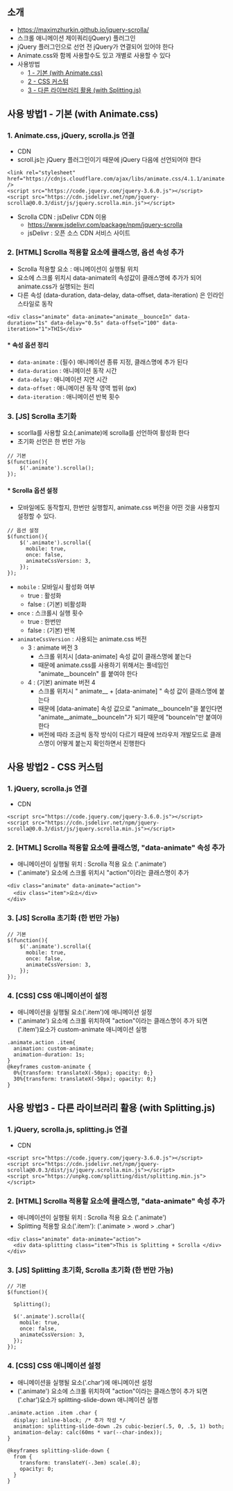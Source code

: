 ## 소개
- https://maximzhurkin.github.io/jquery-scrolla/
- 스크롤 애니메이션 제이쿼리(jQuery) 플러그인
- jQuery 플러그인으로 선언 전 jQuery가 연결되어 있어야 한다
- Animate.css와 함께 사용할수도 있고 개별로 사용할 수 있다
- 사용방법
  - [1 - 기본 (with Animate.css)](#사용-방법1---기본-with-animatecss)
  - [2 - CSS 커스텀](#사용-방법2---css-커스텀)
  - [3 - 다른 라이브러리 활용 (with Splitting.js)](#사용-방법3---다른-라이브러리-활용-with-splittingjs)

## 사용 방법1 - 기본 (with Animate.css)
### 1. Animate.css, jQuery, scrolla.js 연결
- CDN
- scroll.js는 jQuery 플러그인이기 때문에 jQuery 다음에 선언되어야 한다
```
<link rel="stylesheet" href="https://cdnjs.cloudflare.com/ajax/libs/animate.css/4.1.1/animate.min.css" />
<script src="https://code.jquery.com/jquery-3.6.0.js"></script>
<script src="https://cdn.jsdelivr.net/npm/jquery-scrolla@0.0.3/dist/js/jquery.scrolla.min.js"></script>
```
- Scrolla CDN : jsDelivr CDN 이용
  - https://www.jsdelivr.com/package/npm/jquery-scrolla
  - jsDelivr : 오픈 소스 CDN 서비스 사이트

### 2. [HTML] Scrolla 적용할 요소에 클래스명, 옵션 속성 추가
- Scrolla 적용할 요소 : 애니메이션이 실행될 위치
- 요소에 스크롤 위치시 data-animate의 속성값이 클래스명에 추가가 되어 animate.css가 실행되는 원리
- 다른 속성 (data-duration, data-delay, data-offset, data-iteration) 은 인라인 스타일로 동작
```
<div class="animate" data-animate="animate__bounceIn" data-duration="1s" data-delay="0.5s" data-offset="100" data-iteration="1">THIS</div>
```
#### * 속성 옵션 정리
- ```data-animate``` : (필수) 애니메이션 종류 지정, 클래스명에 추가 된다
- ```data-duration``` : 애니메이션 동작 시간
- ```data-delay``` : 애니메이션 지연 시간
- ```data-offset``` : 애니메이션 동작 영역 범위 (px)
- ```data-iteration``` : 애니메이션 반복 횟수

### 3. [JS] Scrolla 초기화
- scorlla를 사용할 요소(.animate)에 scrolla를 선언하여 활성화 한다
- 초기화 선언은 한 번만 가능
```
// 기본
$(function(){
    $('.animate').scrolla();
});
```

#### * Scrolla 옵션 설정
- 모바일에도 동작할지, 한번만 실행할지, animate.css 버전을 어떤 것을 사용할지 설정할 수 있다.
```
// 옵션 설정
$(function(){
    $('.animate').scrolla({
      mobile: true, 
      once: false, 
      animateCssVersion: 3, 
    });
});
```
- ```mobile``` : 모바일시 활성화 여부 
  - true : 활성화
  - false : (기본) 비활성화
- ```once``` : 스크롤시 실행 횟수 
  - true : 한번만
  - false : (기본) 반복
- ```animateCssVersion``` : 사용되는 animate.css 버전 
  - 3 : animate 버전 3
    - 스크롤 위치시 [data-animate] 속성 값이 클래스명에 붙는다
    - 때문에 animate.css를 사용하기 위해서는 풀네임인 "animate__bounceIn" 를 붙여야 한다
  - 4 : (기본) animate 버전 4
    - 스크롤 위치시 " animate__ + [data-animate] " 속성 값이 클래스명에 붙는다
    - 때문에 [data-animate] 속성 값으로 "animate__bounceIn"을 붙인다면 "animate__animate__bounceIn"가 되기 때문에 "bounceIn"만 붙여야 한다
    - 버전에 따라 조금씩 동작 방식이 다르기 때문에 브라우저 개발모드로 클래스명이 어떻게 붙는지 확인하면서 진행한다


## 사용 방법2 - CSS 커스텀
### 1. jQuery, scrolla.js 연결
- CDN
```
<script src="https://code.jquery.com/jquery-3.6.0.js"></script>
<script src="https://cdn.jsdelivr.net/npm/jquery-scrolla@0.0.3/dist/js/jquery.scrolla.min.js"></script>
```

### 2. [HTML] Scrolla 적용할 요소에 클래스명, "data-animate" 속성 추가 
- 애니메이션이 실행될 위치 : Scrolla 적용 요소 ('.animate')
- ('.animate') 요소에 스크롤 위치시 "action"이라는 클래스명이 추가
```
<div class="animate" data-animate="action">
  <div class="item">요소</div>
</div>
```

### 3. [JS] Scrolla 초기화 (한 번만 가능)
```
// 기본
$(function(){
    $('.animate').scrolla({
      mobile: true, 
      once: false, 
      animateCssVersion: 3, 
    });
});
```

### 4. [CSS] CSS 애니메이션이 설정
- 애니메이션을 실행될 요소('.item')에 애니메이션 설정
- ('.animate') 요소에 스크롤 위치하여 "action"이라는 클래스명이 추가 되면 ('.item')요소가 custom-animate 애니메이션 실행
```
.animate.action .item{
  animation: custom-animate;
  animation-duration: 1s;
}
@keyframes custom-animate {
  0%{transform: translateX(-50px); opacity: 0;}
  30%{transform: translateX(-50px); opacity: 0;}
}
```

## 사용 방법3 - 다른 라이브러리 활용 (with Splitting.js)
### 1. jQuery, scrolla.js, splitting.js 연결
- CDN
```
<script src="https://code.jquery.com/jquery-3.6.0.js"></script>
<script src="https://cdn.jsdelivr.net/npm/jquery-scrolla@0.0.3/dist/js/jquery.scrolla.min.js"></script>
<script src="https://unpkg.com/splitting/dist/splitting.min.js"></script>
```

### 2. [HTML] Scrolla 적용할 요소에 클래스명, "data-animate" 속성 추가 
- 애니메이션이 실행될 위치 : Scrolla 적용 요소 ('.animate')
- Splitting 적용할 요소('.item'): ('.animate > .word > .char')
```
<div class="animate" data-animate="action">
  <div data-splitting class="item">This is Splitting + Scrolla </div>
</div>
```

### 3. [JS] Splitting 초기화, Scrolla 초기화 (한 번만 가능)
```
// 기본
$(function(){

  Splitting();

  $('.animate').scrolla({
    mobile: true, 
    once: false, 
    animateCssVersion: 3, 
  });
});
```

### 4. [CSS] CSS 애니메이션 설정
- 애니메이션을 실행될 요소('.char')에 애니메이션 설정
- ('.animate') 요소에 스크롤 위치하여 "action"이라는 클래스명이 추가 되면 ('.char')요소가 splitting-slide-down 애니메이션 실행
```
.animate.action .item .char {
  display: inline-block; /* 추가 작성 */
  animation: splitting-slide-down .2s cubic-bezier(.5, 0, .5, 1) both;
  animation-delay: calc(60ms * var(--char-index));
}

@keyframes splitting-slide-down {
  from {
    transform: translateY(-.3em) scale(.8);
    opacity: 0;
  }
}
```